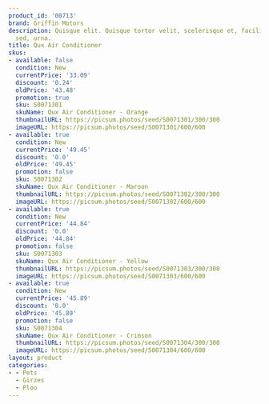 ```yaml
---
product_id: '00713'
brand: Griffin Motors
description: Quisque elit. Quisque tortor velit, scelerisque et, facilisis vel, tempor
  sed, urna.
title: Qux Air Conditioner
skus:
- available: false
  condition: New
  currentPrice: '33.09'
  discount: '0.24'
  oldPrice: '43.48'
  promotion: true
  sku: S0071301
  skuName: Qux Air Conditioner - Orange
  thumbnailURL: https://picsum.photos/seed/S0071301/300/300
  imageURL: https://picsum.photos/seed/S0071301/600/600
- available: true
  condition: New
  currentPrice: '49.45'
  discount: '0.0'
  oldPrice: '49.45'
  promotion: false
  sku: S0071302
  skuName: Qux Air Conditioner - Maroon
  thumbnailURL: https://picsum.photos/seed/S0071302/300/300
  imageURL: https://picsum.photos/seed/S0071302/600/600
- available: true
  condition: New
  currentPrice: '44.84'
  discount: '0.0'
  oldPrice: '44.84'
  promotion: false
  sku: S0071303
  skuName: Qux Air Conditioner - Yellow
  thumbnailURL: https://picsum.photos/seed/S0071303/300/300
  imageURL: https://picsum.photos/seed/S0071303/600/600
- available: true
  condition: New
  currentPrice: '45.89'
  discount: '0.0'
  oldPrice: '45.89'
  promotion: false
  sku: S0071304
  skuName: Qux Air Conditioner - Crimson
  thumbnailURL: https://picsum.photos/seed/S0071304/300/300
  imageURL: https://picsum.photos/seed/S0071304/600/600
layout: product
categories:
- - Pets
  - Girzes
  - Ploo
---
```

